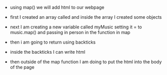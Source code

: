 - using map() we will add html to our webpage

- first I created an array called and inside the array I created some objects
- next I am creating a new variable called myMusic setting it = to music.map() and passing in person in the function in map
- then i am going to return using backticks
- inside the backticks I can write html
- then outside of the map function I am doing to put the html into the body of the page
